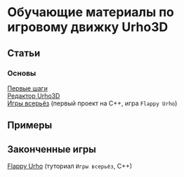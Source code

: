 # Обучающие материалы по игровому движку Urho3D

## Статьи

### Основы

[Первые шаги](https://github.com/urho3d-learn/first-steps)<br>
[Редактор Urho3D](https://github.com/urho3d-learn/editor)<br>
[Игры всерьёз](https://github.com/urho3d-learn/flappy-urho) (первый проект на C++, игра `Flappy Urho`)

## Примеры

## Законченные игры

[Flappy Urho](https://github.com/urho3d-learn/flappy-urho) (туториал `Игры всерьёз`, C++)
